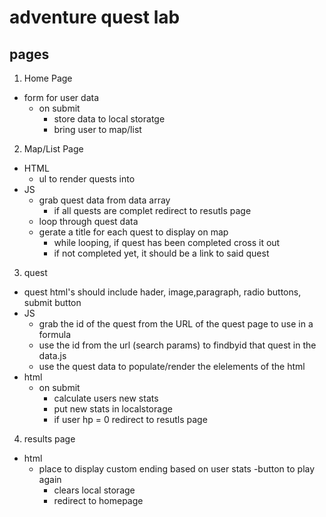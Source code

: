 # adventure quest lab
## pages
1. Home Page
- form for user data
    - on submit
        - store data to local storatge
        - bring user to map/list
2. Map/List Page
 - HTML
    * ul to render quests into
- JS
    - grab quest data from data array
        - if all quests are complet redirect to resutls page
    - loop through quest data
    - gerate a title for each quest to display on map 
        - while looping, if quest has been completed cross it out
        - if not completed yet, it should be a link to said quest
3. quest
- quest html's should include hader, image,paragraph, radio buttons, submit button
- JS
    - grab the id of the quest from the URL of the quest page to use in a formula
    - use the id from the url (search params) to findbyid that quest in the data.js
    - use the quest data to populate/render the elelements of the html
- html
    - on submit
        - calculate users new stats
        - put new stats in localstorage
        - if user hp = 0 redirect to resutls page
4. results page
- html
    - place to display custom ending based on user stats
    -button to play again
        - clears local storage
        - redirect to homepage